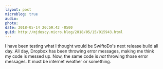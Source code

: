 ```yaml
---
layout: post
microblog: true
audio: 
photo: 
date: 2018-05-14 20:59:43 -0500
guid: http://mjdescy.micro.blog/2018/05/15/015943.html
---
```

I have been testing what I thought would be SwiftoDo's next release build all day. All day, Dropbox has been throwing error messages, making me think my code is messed up. Now, the same code is _not_ throwing those error messages. It must be internet weather or something.

